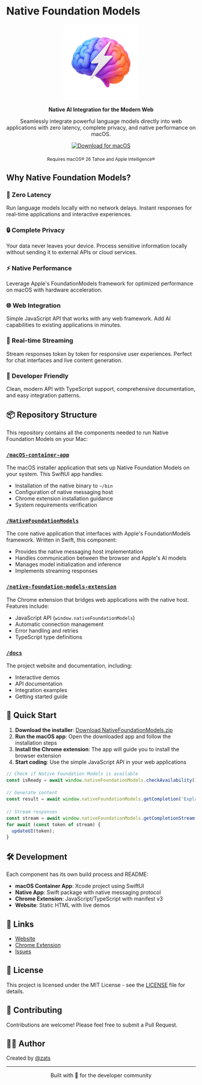 # Native Foundation Models

<p align="center">
  <img src="docs/nfm.png" alt="Native Foundation Models Logo" width="200"/>
</p>

<p align="center">
  <strong>Native AI Integration for the Modern Web</strong>
</p>

<p align="center">
  Seamlessly integrate powerful language models directly into web applications with zero latency, complete privacy, and native performance on macOS.
</p>

<p align="center">
  <a href="https://github.com/zats/native-foundation-models/releases/latest/download/NativeFoundationModels.zip">
    <img src="https://img.shields.io/badge/Download-macOS%20App-blue?style=for-the-badge" alt="Download for macOS">
  </a>
</p>

<p align="center">
  <sub>Requires macOS® 26 Tahoe and Apple Intelligence®</sub>
</p>

## Why Native Foundation Models?

### 🚀 Zero Latency
Run language models locally with no network delays. Instant responses for real-time applications and interactive experiences.

### 🔒 Complete Privacy
Your data never leaves your device. Process sensitive information locally without sending it to external APIs or cloud services.

### ⚡ Native Performance
Leverage Apple's FoundationModels framework for optimized performance on macOS with hardware acceleration.

### 🌐 Web Integration
Simple JavaScript API that works with any web framework. Add AI capabilities to existing applications in minutes.

### 📡 Real-time Streaming
Stream responses token by token for responsive user experiences. Perfect for chat interfaces and live content generation.

### 🔧 Developer Friendly
Clean, modern API with TypeScript support, comprehensive documentation, and easy integration patterns.

## 📦 Repository Structure

This repository contains all the components needed to run Native Foundation Models on your Mac:

### [`/macOS-container-app`](./macOS-container-app)
The macOS installer application that sets up Native Foundation Models on your system. This SwiftUI app handles:
- Installation of the native binary to `~/bin`
- Configuration of native messaging host
- Chrome extension installation guidance
- System requirements verification

### [`/NativeFoundationModels`](./NativeFoundationModels)
The core native application that interfaces with Apple's FoundationModels framework. Written in Swift, this component:
- Provides the native messaging host implementation
- Handles communication between the browser and Apple's AI models
- Manages model initialization and inference
- Implements streaming responses

### [`/native-foundation-models-extension`](./native-foundation-models-extension)
The Chrome extension that bridges web applications with the native host. Features include:
- JavaScript API (`window.nativeFoundationModels`)
- Automatic connection management
- Error handling and retries
- TypeScript type definitions

### [`/docs`](./docs)
The project website and documentation, including:
- Interactive demos
- API documentation
- Integration examples
- Getting started guide

## 🚀 Quick Start

1. **Download the installer**: [Download NativeFoundationModels.zip](https://github.com/zats/native-foundation-models/releases/latest/download/NativeFoundationModels.zip)
2. **Run the macOS app**: Open the downloaded app and follow the installation steps
3. **Install the Chrome extension**: The app will guide you to install the browser extension
4. **Start coding**: Use the simple JavaScript API in your web applications

```javascript
// Check if Native Foundation Models is available
const isReady = await window.nativeFoundationModels.checkAvailability();

// Generate content
const result = await window.nativeFoundationModels.getCompletion('Explain quantum computing');

// Stream responses
const stream = await window.nativeFoundationModels.getCompletionStream('Write a story');
for await (const token of stream) {
  updateUI(token);
}
```

## 🛠️ Development

Each component has its own build process and README:

- **macOS Container App**: Xcode project using SwiftUI
- **Native App**: Swift package with native messaging protocol
- **Chrome Extension**: JavaScript/TypeScript with manifest v3
- **Website**: Static HTML with live demos

## 🔗 Links

- [Website](https://zats.github.io/native-foundation-models/)
- [Chrome Extension](https://chromewebstore.google.com/detail/native-foundation-models/jjmocainopehgedhgjpanckkalhiodmj)
- [Issues](https://github.com/zats/native-foundation-models/issues)

## 📄 License

This project is licensed under the MIT License - see the [LICENSE](LICENSE) file for details.

## 🤝 Contributing

Contributions are welcome! Please feel free to submit a Pull Request.

## 👨‍💻 Author

Created by [@zats](https://x.com/zats)

---

<p align="center">
  Built with 🖤 for the developer community
</p>